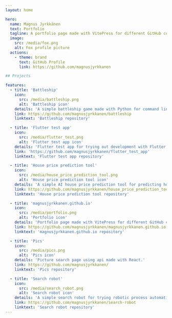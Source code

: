 ```yaml
---
layout: home

hero:
  name: Magnus Jyrkkänen
  text: Portfolio
  tagline: A portfolio page made with VitePress for different GitHub code projects.
  image:
    src: /media/fox.png
    alt: Fox profile picture
  actions:
    - theme: brand
      text: GitHub Profile
      link: https://github.com/magnusjyrkkanen

## Projects

features:
  - title: 'Battleship'
    icon: 
      src: /media/battleship.png
      alt: 'Battleship icon'
    details: 'A simple battleship game made with Python for command line.'
    link: https://github.com/magnusjyrkkanen/battleship
    linktext: 'Battleship repository'

  - title: 'Flutter test app'
    icon: 
      src: /media/flutter_test.png
      alt: 'Flutter test app icon'
    details: 'Flutter test app for trying out development with Flutter, and Dart.'
    link: 'https://github.com/magnusjyrkkanen/flutter_test_app'
    linktext: 'Flutter test app repository'

  - title: 'House price prediction tool'
    icon: 
      src: /media/house_price_prediction_tool.png
      alt: 'House price prediction tool icon'
    details: 'A simple AI house price prediction tool for predicting house prices from existing or new data.'
    link: https://github.com/magnusjyrkkanen/house_price_prediction_tool
    linktext: 'House price prediction tool repository'

  - title: 'magnusjyrkkanen.github.io'
    icon: 
      src: /media/portfolio.png
      alt: 'Portfolio icon'
    details: 'Portfolio page made with VitePress for different GitHub code projects.'
    link: https://github.com/magnusjyrkkanen/magnusjyrkkanen.github.io
    linktext: 'magnusjyrkkanen.github.io repository'

  - title: 'Pics'
    icon: 
      src: /media/pics.png
      alt: 'Pics icon'
    details: 'Picture search page using api made with React.'
    link: https://github.com/magnusjyrkkanen/
    linktext: 'Pics repository'

  - title: 'Search robot'
    icon: 
      src: /media/search_robot.png
      alt: 'Search robot icon'
    details: 'A simple search robot for trying robotic process automation.'
    link: https://github.com/magnusjyrkkanen/search-robot
    linktext: 'Search robot repository'
---
```


